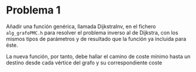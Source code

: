 # Problema 1

Añadir una función genérica, llamada DijkstraInv, en el fichero `alg_grafoPMC.h` para resolver el problema inverso 
al de Dijkstra, con los mismos tipos de parámetros y de resultado que la función ya incluida para éste. 

La nueva función, por tanto, debe hallar el camino de coste mínimo hasta un destino desde cada vértice del grafo 
y  su correspondiente coste
